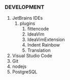 ### DEVELOPMENT
1. JetBrains IDEs
    1. plugins
        1. fittencode
        2. IdeaVim
        3. IdeaVimExtension
        4. Indent Rainbow
        5. Translation
3. Visual Studio Code
4. Git
5. nodejs
6. PostgreSQL
